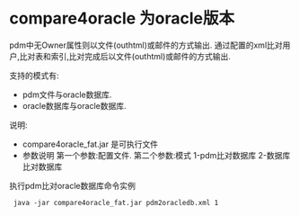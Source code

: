 # compare4oracle 为oracle版本
pdm中无Owner属性则以文件(outhtml)或邮件的方式输出. 通过配置的xml比对用户,比对表和索引,比对完成后以文件(outhtml)或邮件的方式输出.

支持的模式有: 

* pdm文件与oracle数据库.
* oracle数据库与oracle数据库.

说明:
>
 * compare4oracle_fat.jar 是可执行文件
 * 参数说明 第一个参数:配置文件. 第二个参数:模式 1-pdm比对数据库 2-数据库比对数据库
 
执行pdm比对oracle数据库命令实例
```
 java -jar compare4oracle_fat.jar pdm2oracledb.xml 1
```